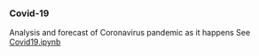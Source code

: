 ### Covid-19
Analysis and forecast of Coronavirus pandemic as it happens
See <a href="https://github.com/khairulomar/Covid-19/blob/master/Covid19.ipynb">Covid19.ipynb</a>
